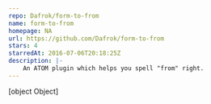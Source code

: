 ```yaml
---
repo: Dafrok/form-to-from
name: form-to-from
homepage: NA
url: https://github.com/Dafrok/form-to-from
stars: 4
starredAt: 2016-07-06T20:18:25Z
description: |-
    An ATOM plugin which helps you spell "from" right.
---
```


[object Object]
